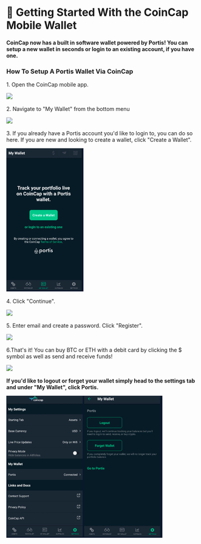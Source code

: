 # 🔷 Getting Started With the CoinCap Mobile Wallet

#### CoinCap now has a built in software wallet powered by Portis! You can setup a new wallet in seconds or login to an existing account, if you have one.

### How To Setup A Portis Wallet Via CoinCap

1\. Open the CoinCap mobile app.

![](<../../.gitbook/assets/image (216).png>)

2\. Navigate to "My Wallet" from the bottom menu

![](<../../.gitbook/assets/image (201).png>)

3\. If you already have a Portis account you'd like to login to, you can do so here. If you are new and looking to create a wallet, click "Create a Wallet".

![](<../../.gitbook/assets/image (9) (1).png>)

4\. Click "Continue".

![](<../../.gitbook/assets/image (177).png>)

5\. Enter email and create a password. Click "Register".

![](<../../.gitbook/assets/image (139).png>)

6.That's it! You can buy BTC or ETH with a debit card by clicking the $ symbol as well as send and receive funds!

![](<../../.gitbook/assets/image (69).png>)

**If you'd like to logout or forget your wallet simply head to the settings tab and under "My Wallet", click Portis.**

![](<../../.gitbook/assets/image (7) (1).png>)

